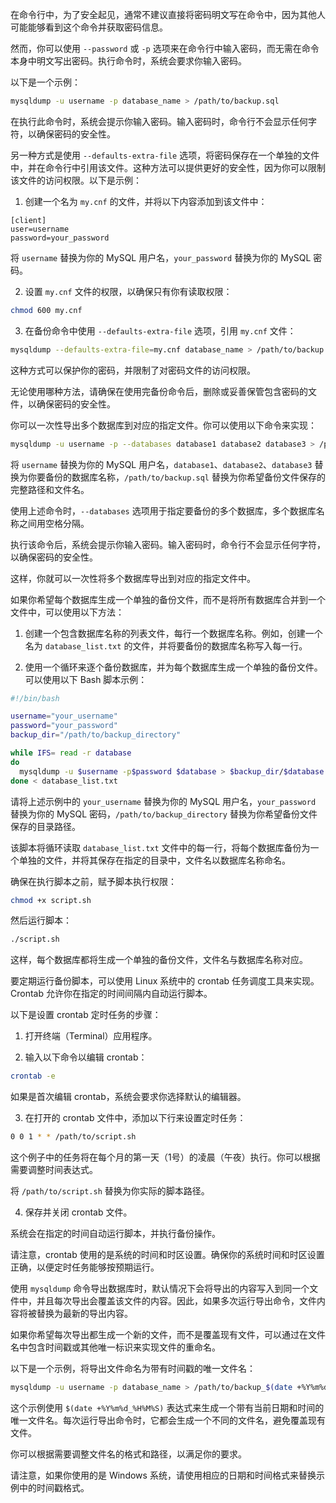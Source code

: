 在命令行中，为了安全起见，通常不建议直接将密码明文写在命令中，因为其他人可能能够看到这个命令并获取密码信息。

然而，你可以使用 `--password` 或 `-p` 选项来在命令行中输入密码，而无需在命令本身中明文写出密码。执行命令时，系统会要求你输入密码。

以下是一个示例：

```bash
mysqldump -u username -p database_name > /path/to/backup.sql
```

在执行此命令时，系统会提示你输入密码。输入密码时，命令行不会显示任何字符，以确保密码的安全性。

另一种方式是使用 `--defaults-extra-file` 选项，将密码保存在一个单独的文件中，并在命令行中引用该文件。这种方法可以提供更好的安全性，因为你可以限制该文件的访问权限。以下是示例：

1. 创建一个名为 `my.cnf` 的文件，并将以下内容添加到该文件中：
```
[client]
user=username
password=your_password
```

将 `username` 替换为你的 MySQL 用户名，`your_password` 替换为你的 MySQL 密码。

2. 设置 `my.cnf` 文件的权限，以确保只有你有读取权限：
```bash
chmod 600 my.cnf
```

3. 在备份命令中使用 `--defaults-extra-file` 选项，引用 `my.cnf` 文件：
```bash
mysqldump --defaults-extra-file=my.cnf database_name > /path/to/backup.sql
```

这种方式可以保护你的密码，并限制了对密码文件的访问权限。

无论使用哪种方法，请确保在使用完备份命令后，删除或妥善保管包含密码的文件，以确保密码的安全性。


你可以一次性导出多个数据库到对应的指定文件。你可以使用以下命令来实现：

```bash
mysqldump -u username -p --databases database1 database2 database3 > /path/to/backup.sql
```

将 `username` 替换为你的 MySQL 用户名，`database1`、`database2`、`database3` 替换为你要备份的数据库名称，`/path/to/backup.sql` 替换为你希望备份文件保存的完整路径和文件名。

使用上述命令时，`--databases` 选项用于指定要备份的多个数据库，多个数据库名称之间用空格分隔。

执行该命令后，系统会提示你输入密码。输入密码时，命令行不会显示任何字符，以确保密码的安全性。

这样，你就可以一次性将多个数据库导出到对应的指定文件中。





如果你希望每个数据库生成一个单独的备份文件，而不是将所有数据库合并到一个文件中，可以使用以下方法：

1. 创建一个包含数据库名称的列表文件，每行一个数据库名称。例如，创建一个名为 `database_list.txt` 的文件，并将要备份的数据库名称写入每一行。

2. 使用一个循环来逐个备份数据库，并为每个数据库生成一个单独的备份文件。可以使用以下 Bash 脚本示例：

```bash
#!/bin/bash

username="your_username"
password="your_password"
backup_dir="/path/to/backup_directory"

while IFS= read -r database
do
  mysqldump -u $username -p$password $database > $backup_dir/$database.sql
done < database_list.txt
```

请将上述示例中的 `your_username` 替换为你的 MySQL 用户名，`your_password` 替换为你的 MySQL 密码，`/path/to/backup_directory` 替换为你希望备份文件保存的目录路径。

该脚本将循环读取 `database_list.txt` 文件中的每一行，将每个数据库备份为一个单独的文件，并将其保存在指定的目录中，文件名以数据库名称命名。

确保在执行脚本之前，赋予脚本执行权限：
```bash
chmod +x script.sh
```

然后运行脚本：
```bash
./script.sh
```

这样，每个数据库都将生成一个单独的备份文件，文件名与数据库名称对应。





要定期运行备份脚本，可以使用 Linux 系统中的 crontab 任务调度工具来实现。Crontab 允许你在指定的时间间隔内自动运行脚本。

以下是设置 crontab 定时任务的步骤：

1. 打开终端（Terminal）应用程序。

2. 输入以下命令以编辑 crontab：
```bash
crontab -e
```

如果是首次编辑 crontab，系统会要求你选择默认的编辑器。

3. 在打开的 crontab 文件中，添加以下行来设置定时任务：
```bash
0 0 1 * * /path/to/script.sh
```

这个例子中的任务将在每个月的第一天（1号）的凌晨（午夜）执行。你可以根据需要调整时间表达式。

将 `/path/to/script.sh` 替换为你实际的脚本路径。

4. 保存并关闭 crontab 文件。

系统会在指定的时间自动运行脚本，并执行备份操作。

请注意，crontab 使用的是系统的时间和时区设置。确保你的系统时间和时区设置正确，以便定时任务能够按预期运行。



使用 `mysqldump` 命令导出数据库时，默认情况下会将导出的内容写入到同一个文件中，并且每次导出会覆盖该文件的内容。因此，如果多次运行导出命令，文件内容将被替换为最新的导出内容。

如果你希望每次导出都生成一个新的文件，而不是覆盖现有文件，可以通过在文件名中包含时间戳或其他唯一标识来实现文件的重命名。

以下是一个示例，将导出文件命名为带有时间戳的唯一文件名：

```bash
mysqldump -u username -p database_name > /path/to/backup_$(date +%Y%m%d_%H%M%S).sql
```

这个示例使用 `$(date +%Y%m%d_%H%M%S)` 表达式来生成一个带有当前日期和时间的唯一文件名。每次运行导出命令时，它都会生成一个不同的文件名，避免覆盖现有文件。

你可以根据需要调整文件名的格式和路径，以满足你的要求。

请注意，如果你使用的是 Windows 系统，请使用相应的日期和时间格式来替换示例中的时间戳格式。


